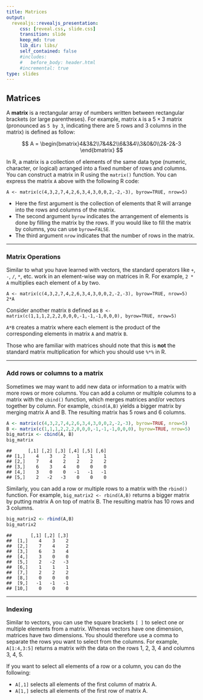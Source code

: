 ```yaml
---
title: Matrices
output:
  revealjs::revealjs_presentation:
     css: [reveal.css, slide.css]
     transition: slide
     keep_md: true
     lib_dir: libs/
     self_contained: false
     #includes: 
     #   before_body: header.html
     #incremental: true
type: slides
---
```



## Matrices

A **matrix** is a rectangular array of numbers written between
rectangular brackets (or large parentheses). For example, matrix `A` is
a $5 \times 3$ matrix (pronounced as `5 by 3`, indicating there are 5
rows and 3 columns in the matrix) is defined as follow:

$$ A = \begin{bmatrix}4&3&2\\7&4&2\\6&3&4\\3&0&0\\2&-2&-3 \end{bmatrix} $$

In R, a matrix is a collection of elements of the same data type
(numeric, character, or logical) arranged into a fixed number of rows
and columns. You can construct a matrix in R using the `matrix()`
function. You can express the matrix `A` above with the following R
code:

`A <- matrix(c(4,3,2,7,4,2,6,3,4,3,0,0,2,-2,-3), byrow=TRUE, nrow=5)`

-   Here the first argument is the collection of elements that R will
    arrange into the rows and columns of the matrix.
-   The second argument `byrow` indicates the arrangement of elements is
    done by filling the matrix by the rows. If you would like to fill
    the matrix by columns, you can use `byrow=FALSE`.
-   The third argument `nrow` indicates that the number of rows in the
    matrix.
    
---

### Matrix Operations

Similar to what you have learned with vectors, the standard operators like `+`, `-`, `/`, `*`, etc. work in an element-wise way on matrices in R. For example, `2 * A` multiplies each element of `A` by two.

```
A <- matrix(c(4,3,2,7,4,2,6,3,4,3,0,0,2,-2,-3), byrow=TRUE, nrow=5)
2*A

```

Consider another matrix `B` defined as `B <- matrix(c(1,1,1,2,2,2,0,0,0,-1,-1,-1,0,0,0), byrow=TRUE, nrow=5)`

`A*B` creates a matrix where each element is the product of the corresponding elements in matrix `A` and matrix `B`.

Those who are familiar with matrices should note that this is **not** the standard matrix multiplication for which you should use `%*%` in R.
 
---
 
### Add rows or columns to a matrix

Sometimes we may want to add new data or information to a matrix with more rows or more columns.
You can add a column or multiple columns to a matrix with the `cbind()` function, which merges matrices and/or vectors together by column. For example, `cbind(A,B)` yields a bigger matrix by merging matrix A and B. The resulting matrix has 5 rows and 6 columns.


```r
A <- matrix(c(4,3,2,7,4,2,6,3,4,3,0,0,2,-2,-3), byrow=TRUE, nrow=5)
B <- matrix(c(1,1,1,2,2,2,0,0,0,-1,-1,-1,0,0,0), byrow=TRUE, nrow=5)
big_matrix <- cbind(A, B)
big_matrix
```

```
##      [,1] [,2] [,3] [,4] [,5] [,6]
## [1,]    4    3    2    1    1    1
## [2,]    7    4    2    2    2    2
## [3,]    6    3    4    0    0    0
## [4,]    3    0    0   -1   -1   -1
## [5,]    2   -2   -3    0    0    0
```

Similarly, you can add a row or multiple rows to a matrix with the `rbind()` function. For example, `big_matrix2 <- rbind(A,B)` returns a bigger matrix by putting matrix A on top of matrix B. The resulting matrix has 10 rows and 3 columns.


```r
big_matrix2 <- rbind(A,B)
big_matrix2
```

```
##       [,1] [,2] [,3]
##  [1,]    4    3    2
##  [2,]    7    4    2
##  [3,]    6    3    4
##  [4,]    3    0    0
##  [5,]    2   -2   -3
##  [6,]    1    1    1
##  [7,]    2    2    2
##  [8,]    0    0    0
##  [9,]   -1   -1   -1
## [10,]    0    0    0
```

---

### Indexing

Similar to vectors, you can use the square brackets `[ ]` to select one or multiple elements from a matrix. Whereas vectors have one dimension, matrices have two dimensions. You should therefore use a comma to separate the rows you want to select from the columns. For example, 
`A[1:4,3:5]` returns a matrix with the data on the rows 1, 2, 3, 4 and columns 3, 4, 5.

If you want to select all elements of a row or a column, you can do the following:

- `A[,1]` selects all elements of the first column of matrix A.
- `A[1,]` selects all elements of the first row of matrix A.

